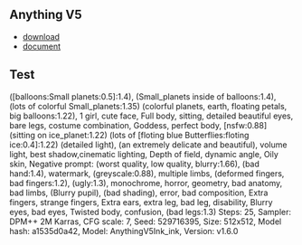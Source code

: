 ## Anything V5
 - [download]( https://civitai.com/models/9409)
 - [document](https://civitai.com/articles/851/stable-diffusion)


## Test

([balloons:Small planets:0.5]:1.4), (Small_planets inside of balloons:1.4), (lots of colorful Small_planets:1.35)
(colorful planets, earth, floating petals, big balloons:1.22),
1 girl, cute face,
Full body, sitting, detailed beautiful eyes, bare legs, costume combination, Goddess, perfect body, [nsfw:0.88]
(sitting on ice_planet:1.22)
(lots of [floting blue Butterflies:floting ice:0.4]:1.22)
(detailed light), (an extremely delicate and beautiful), volume light, best shadow,cinematic lighting, Depth of field, dynamic angle, Oily skin,
Negative prompt: (worst quality, low quality, blurry:1.66), (bad hand:1.4), watermark, (greyscale:0.88), multiple limbs, (deformed fingers, bad fingers:1.2), (ugly:1.3), monochrome, horror, geometry, bad anatomy, bad limbs, (Blurry pupil), (bad shading), error, bad composition, Extra fingers, strange fingers, Extra ears, extra leg, bad leg, disability, Blurry eyes, bad eyes, Twisted body, confusion, (bad legs:1.3)
Steps: 25, Sampler: DPM++ 2M Karras, CFG scale: 7, Seed: 529716395, Size: 512x512, Model hash: a1535d0a42, Model: AnythingV5Ink_ink, Version: v1.6.0